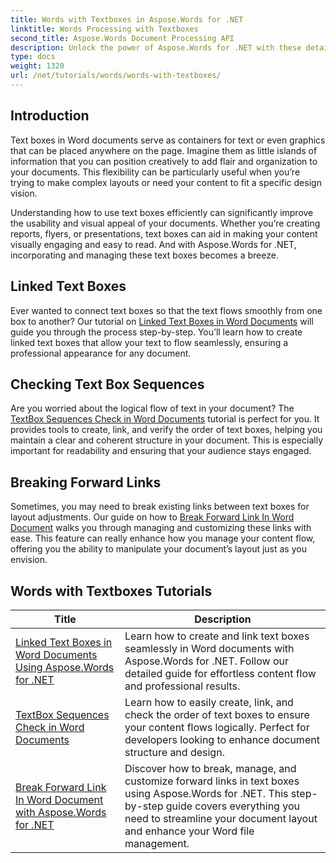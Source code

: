 ```yaml
---
title: Words with Textboxes in Aspose.Words for .NET
linktitle: Words Processing with Textboxes
second_title: Aspose.Words Document Processing API
description: Unlock the power of Aspose.Words for .NET with these detailed tutorials on working with text boxes, enhancing document design and functionality.
type: docs
weight: 1320
url: /net/tutorials/words/words-with-textboxes/
---
```

## Introduction

Text boxes in Word documents serve as containers for text or even graphics that can be placed anywhere on the page. Imagine them as little islands of information that you can position creatively to add flair and organization to your documents. This flexibility can be particularly useful when you’re trying to make complex layouts or need your content to fit a specific design vision.

Understanding how to use text boxes efficiently can significantly improve the usability and visual appeal of your documents. Whether you’re creating reports, flyers, or presentations, text boxes can aid in making your content visually engaging and easy to read. And with Aspose.Words for .NET, incorporating and managing these text boxes becomes a breeze.

## Linked Text Boxes

Ever wanted to connect text boxes so that the text flows smoothly from one box to another? Our tutorial on [Linked Text Boxes in Word Documents](./linked-text-boxes/) will guide you through the process step-by-step. You’ll learn how to create linked text boxes that allow your text to flow seamlessly, ensuring a professional appearance for any document.

## Checking Text Box Sequences

Are you worried about the logical flow of text in your document? The [TextBox Sequences Check in Word Documents](./textbox-sequences-check/) tutorial is perfect for you. It provides tools to create, link, and verify the order of text boxes, helping you maintain a clear and coherent structure in your document. This is especially important for readability and ensuring that your audience stays engaged.

## Breaking Forward Links

Sometimes, you may need to break existing links between text boxes for layout adjustments. Our guide on how to [Break Forward Link In Word Document](./break-forward-link/) walks you through managing and customizing these links with ease. This feature can really enhance how you manage your content flow, offering you the ability to manipulate your document’s layout just as you envision.

## Words with Textboxes Tutorials
| Title | Description |
| --- | --- |
| [Linked Text Boxes in Word Documents Using Aspose.Words for .NET](./linked-text-boxes/) | Learn how to create and link text boxes seamlessly in Word documents with Aspose.Words for .NET. Follow our detailed guide for effortless content flow and professional results. |
| [TextBox Sequences Check in Word Documents](./textbox-sequences-check/) | Learn how to easily create, link, and check the order of text boxes to ensure your content flows logically. Perfect for developers looking to enhance document structure and design. |
| [Break Forward Link In Word Document with Aspose.Words for .NET](./break-forward-link/) | Discover how to break, manage, and customize forward links in text boxes using Aspose.Words for .NET. This step-by-step guide covers everything you need to streamline your document layout and enhance your Word file management. |
